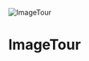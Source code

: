 ![ImageTour](https://www.dropbox.com/scl/fi/ld4fzpdtvx8ufbl7qsxg0/ImageTourGithubImage.gif?rlkey=8tdq447nqqmghdo3xygwdpt71&st=50zyn75u&raw=1)
# ImageTour
